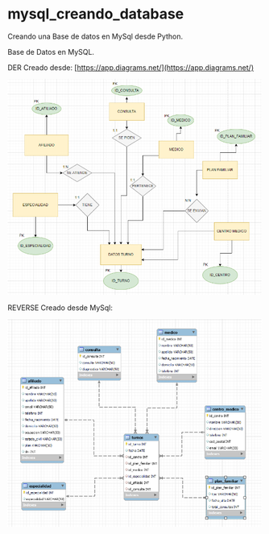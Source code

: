 # mysql_creando_database
Creando una Base de datos en MySql desde Python.


Base de Datos en MySQL.



DER Creado desde: [https://app.diagrams.net/](https://app.diagrams.net/)

![](DER.png)

REVERSE Creado desde MySql:

![](REVERSE.png)
